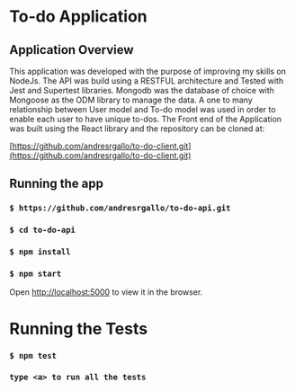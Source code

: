 # To-do Application

## Application Overview

This application was developed with the purpose of improving my skills on NodeJs. The API was build using a RESTFUL architecture and Tested with Jest and Supertest libraries.
Mongodb was the database of choice with Mongoose as the ODM library to manage the data. A one to many relationship between User model and To-do model was used in order to enable each user to have unique to-dos. The Front end of the Application was built using the React library and the repository can be cloned at:

[https://github.com/andresrgallo/to-do-client.git](https://github.com/andresrgallo/to-do-client.git)

## Running the app

### `$ https://github.com/andresrgallo/to-do-api.git`

### `$ cd to-do-api`

### `$ npm install`

### `$ npm start`

Open [http://localhost:5000](http://localhost:5000) to view it in the browser.

# Running the Tests

### `$ npm test`

### `type <a> to run all the tests`
